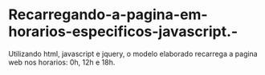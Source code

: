 # Recarregando-a-pagina-em-horarios-especificos-javascript.-
Utilizando html, javascript e jquery, o modelo elaborado recarrega a pagina web nos horarios: 0h, 12h e 18h.

